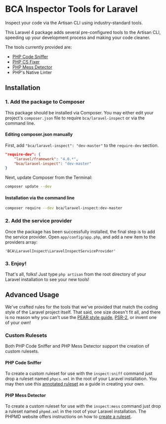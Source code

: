 # BCA Inspector Tools for Laravel

Inspect your code via the Artisan CLI using industry-standard tools.

This Laravel 4 package adds several pre-configured tools to the Artisan CLI, speeding up your development process and making your code cleaner.

The tools currently provided are:
- [PHP Code Sniffer](http://www.squizlabs.com/php-codesniffer)
- [PHP CS Fixer](http://cs.sensiolabs.org/)
- [PHP Mess Detector](http://phpmd.org/)
- PHP's Native Linter

## Installation

### 1. Add the package to Composer
This package should be installed via Composer. You may either edit your project's `composer.json` file to require `bca/laravel-inspect` or via the command line.

#### Editing composer.json manually

First, add `"bca/laravel-inspect": "dev-master"` to the `require-dev` section.

```json
"require-dev": {
    "laravel/framework": "4.0.*",
    "bca/laravel-inspect": "dev-master"
}
```

Next, update Composer from the Terminal:

```sh
composer update --dev
```

#### Installation via the command line

```sh
composer require --dev bca/laravel-inspect:dev-master
```

### 2. Add the service provider
Once the package has been successfully installed, the final step is to add the service provider. Open `app/config/app.php`, and add a new item to the providers array:

```
'BCA\LaravelInspect\LaravelInspectServiceProvider'
```

### 3. Enjoy!

That's all, folks! Just type `php artisan` from the root directory of your Laravel installation to see your new tools!

## Advanced Usage

We've crafted rules for the tools that we've provided that match the coding style of the Laravel project itself.  That said, one size doesn't fit all, and there is no reason why you can't use the [PEAR style guide](http://pear.php.net/manual/en/standards.php), [PSR-2](https://github.com/php-fig/fig-standards/blob/master/accepted/PSR-2-coding-style-guide.md), or invent one of your own!

### Custom Rulesets

Both PHP Code Sniffer and PHP Mess Detector support the creation of custom rulesets.

#### PHP Code Sniffer

To create a custom ruleset for use with the `inspect:sniff` command just drop a ruleset named `phpcs.xml` in the root of your Laravel installation.  You may then use this [annotated ruleset](http://pear.php.net/manual/en/package.php.php-codesniffer.annotated-ruleset.php) as a guide in creating your own.

#### PHP Mess Detector

To create a custom ruleset for use with the `inspect:mess` command just drop a ruleset named `phpmd.xml` in the root of your Laravel installation.  The PHPMD website offers instructions on how to [create a ruleset](http://phpmd.org/documentation/creating-a-ruleset.html).